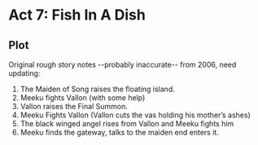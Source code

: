 # Act 7: Fish In A Dish

## Plot

Original rough story notes --probably inaccurate-- from 2006, need updating:

1. The Maiden of Song raises the floating island.
1. Meeku fights Vallon (with some help)
1. Vallon raises the Final Summon.
1. Meeku Fights Vallon (Vallon cuts the vas holding his mother’s ashes)
1. The black winged angel rises from Vallon and Meeku fights him
1. Meeku finds the gateway, talks to the maiden end enters it.
